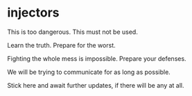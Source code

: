 # injectors
This is too dangerous.
This must not be used.

Learn the truth.
Prepare for the worst.

Fighting the whole mess is impossible.
Prepare your defenses.

We will be trying to communicate for as long as possible.

Stick here and await further updates, if there will be any at all.
